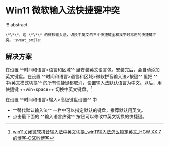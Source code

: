 # Win11 微软输入法快捷键冲突

!!! abstract

    \*\*\*，这 \*\*\* 的微软输入法，切换中英文的三个快捷键全和我平时常用的快捷键冲突。:sweat_smile:

## 解决方案

在设置 ^^时间和语言>语言和区域^^ 里安装英文语言包。安装完后，会自动添加英文键盘。在设置 ^^时间和语言>语言和区域>微软拼音输入法>按键^^ 里把 ^^中/英文模式切换^^ 的所有快捷键都取消，设置输入法默认语言为中文。以后，用快捷键 ++win+space++ 切换中英文键盘。[^1]

在设置 ^^时间和语言>输入>高级键盘设置^^ 中

- ^^替代默认输入法^^ 一栏中可以指定默认的键盘，推荐默认用英文。
- 点击最下面的 ^^输入语言热键^^ 按钮可以修改中英文切换的快捷键。

[^1]: [win11关闭微软拼音输入法中英文切换_win11输入法怎么锁定英文_HGW XX 7的博客-CSDN博客](https://blog.csdn.net/weixin_45922629/article/details/122272038)